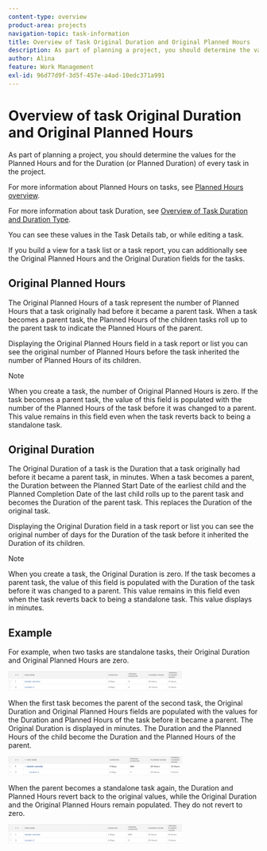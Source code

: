 ```yaml
---
content-type: overview
product-area: projects
navigation-topic: task-information
title: Overview of Task Original Duration and Original Planned Hours
description: As part of planning a project, you should determine the values for the Planned Hours and for the Duration (or Planned Duration) of every task in the project.
author: Alina
feature: Work Management
exl-id: 96d77d9f-3d5f-457e-a4ad-10edc371a991
---
```

# Overview of task Original Duration and Original Planned Hours

As part of planning a project, you should determine the values for the Planned Hours and for the Duration (or Planned Duration) of every task in the project.

For more information about Planned Hours on tasks, see [Planned Hours overview](../../../manage-work/tasks/task-information/planned-hours.md).

For more information about task Duration, see [Overview of Task Duration and Duration Type](../../../manage-work/tasks/taskdurtn/task-duration-and-duration-type.md).

You can see these values in the Task Details tab, or while editing a task.

If you build a view for a task list or a task report, you can additionally see the Original Planned Hours and the Original Duration fields for the tasks.

## Original Planned Hours

The Original Planned Hours of a task represent the number of Planned Hours that a task originally had before it became a parent task. When a task becomes a parent task, the Planned Hours of the children tasks roll up to the parent task to indicate the Planned Hours of the parent.

Displaying the Original Planned Hours field in a task report or list you can see the original number of Planned Hours before the task inherited the number of Planned Hours of its children.

>[!NOTE]
>
>When you create a task, the number of Original Planned Hours is zero. If the task becomes a parent task, the value of this field is populated with the number of the Planned Hours of the task before it was changed to a parent. This value remains in this field even when the task reverts back to being a standalone task.

## Original Duration

The Original Duration of a task is the Duration that a task originally had before it became a parent task, in minutes. When a task becomes a parent, the Duration between the Planned Start Date of the earliest child and the Planned Completion Date of the last child rolls up to the parent task and becomes the Duration of the parent task. This replaces the Duration of the original task.

Displaying the Original Duration field in a task report or list you can see the original number of days for the Duration of the task before it inherited the Duration of its children.

>[!NOTE]
>
>When you create a task, the Original Duration is zero. If the task becomes a parent task, the value of this field is populated with the Duration of the task before it was changed to a parent. This value remains in this field even when the task reverts back to being a standalone task. This value displays in minutes.

## Example

For example, when two tasks are standalone tasks, their Original Duration and Original Planned Hours are zero.

![original_planned_hours_and_duration_without_parent.png](assets/original-planned-hours-and-duration-without-parent-350x38.png)

When the first task becomes the parent of the second task, the Original Duration and Original Planned Hours fields are populated with the values for the Duration and Planned Hours of the task before it became a parent. The Original Duration is displayed in minutes. The Duration and the Planned Hours of the child become the Duration and the Planned Hours of the parent.

![original_and_planned_hours_with_a_parent_task.png](assets/original-and-planned-hours-with-a-parent-task-350x38.png)

When the parent becomes a standalone task again, the Duration and Planned Hours revert back to the original values, while the Original Duration and the Original Planned Hours remain populated. They do not revert to zero.

![original_duration_and_planned_hours_after_reversal_of_a_parent.png](assets/original-duration-and-planned-hours-after-reversal-of-a-parent-350x39.png)
